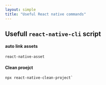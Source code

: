 ```yaml
---
layout: simple
title: "Useful React native commands"
---
```


## Usefull `react-native-cli` script

#### auto link assets

```
react-native-asset
```

#### Clean proejct

```
npx react-native-clean-project`
```
